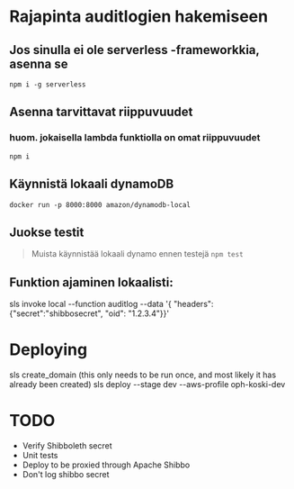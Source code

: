 # Rajapinta auditlogien hakemiseen

## Jos sinulla ei ole serverless -frameworkkia, asenna se
`npm i -g serverless`

## Asenna tarvittavat riippuvuudet
### huom. jokaisella lambda funktiolla on omat riippuvuudet
`npm i`

## Käynnistä lokaali dynamoDB
`docker run -p 8000:8000 amazon/dynamodb-local`

## Juokse testit
> Muista käynnistää lokaali dynamo ennen testejä
`npm test`

## Funktion ajaminen lokaalisti:

sls invoke local --function auditlog --data '{ "headers": {"secret":"shibbosecret", "oid": "1.2.3.4"}}'

# Deploying

sls create_domain (this only needs to be run once, and most likely it has already been created)
sls deploy --stage dev --aws-profile oph-koski-dev

# TODO

   * Verify Shibboleth secret
   * Unit tests
   * Deploy to be proxied through Apache Shibbo
   * Don't log shibbo secret
